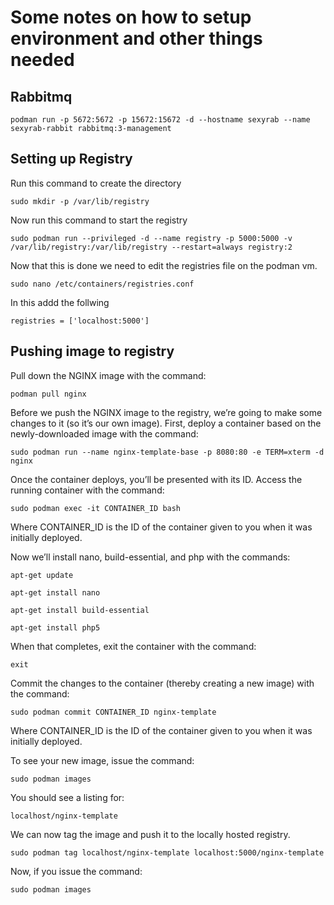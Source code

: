 # Some notes on how to setup environment and other things needed

## Rabbitmq

```
podman run -p 5672:5672 -p 15672:15672 -d --hostname sexyrab --name sexyrab-rabbit rabbitmq:3-management
```

## Setting up Registry

Run this command to create the directory
```
sudo mkdir -p /var/lib/registry
```

Now run this command to start the registry

```
sudo podman run --privileged -d --name registry -p 5000:5000 -v /var/lib/registry:/var/lib/registry --restart=always registry:2
```

Now that this is done we need to edit the registries file on the podman vm.

```
sudo nano /etc/containers/registries.conf
```

In this addd the follwing
```
registries = ['localhost:5000']
```

## Pushing image to registry

Pull down the NGINX image with the command:

```
podman pull nginx
```

Before we push the NGINX image to the registry, we’re going to make some changes to it (so it’s our own image). First, deploy a container based on the newly-downloaded image with the command:

```
sudo podman run --name nginx-template-base -p 8080:80 -e TERM=xterm -d nginx
```

Once the container deploys, you’ll be presented with its ID. Access the running container with the command:

```
sudo podman exec -it CONTAINER_ID bash
```

Where CONTAINER_ID is the ID of the container given to you when it was initially deployed.

Now we’ll install nano, build-essential, and php with the commands:

```
apt-get update

apt-get install nano

​apt-get install build-essential

​apt-get install php5
```

When that completes, exit the container with the command:

```
exit
```

Commit the changes to the container (thereby creating a new image) with the command:

```
sudo podman commit CONTAINER_ID nginx-template
```

Where CONTAINER_ID is the ID of the container given to you when it was initially deployed.

To see your new image, issue the command:

```
sudo podman images
```

You should see a listing for:

`localhost/nginx-template`

We can now tag the image and push it to the locally hosted registry.

```
sudo podman tag localhost/nginx-template localhost:5000/nginx-template
```

Now, if you issue the command:

```
sudo podman images
```